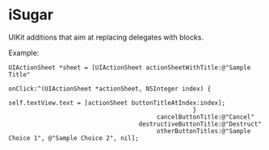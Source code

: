 iSugar
======

UIKit additions that aim at replacing delegates with blocks.

Example:

    UIActionSheet *sheet = [UIActionSheet actionSheetWithTitle:@"Sample Title" 
                                                       onClick:^(UIActionSheet *actionSheet, NSInteger index) {
                                                           self.textView.text = [actionSheet buttonTitleAtIndex:index];
                                                       } 
                                             cancelButtonTitle:@"Cancel"
                                        destructiveButtonTitle:@"Destruct" 
                                             otherButtonTitles:@"Sample Choice 1", @"Sample Choice 2", nil];

